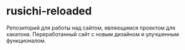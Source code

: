 # rusichi-reloaded
Репозиторий для работы над сайтом, являющимся проектом для хакатона. Переработанный сайт с новым дизайном и улучшенным функционалом.
